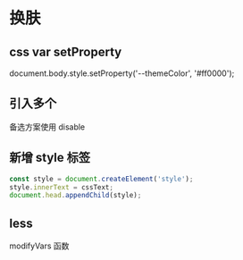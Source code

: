 
# 换肤

## css var setProperty
document.body.style.setProperty('--themeColor', '#ff0000');

## 引入多个
备选方案使用 disable

## 新增 style 标签

```javascript
const style = document.createElement('style');
style.innerText = cssText;
document.head.appendChild(style);
```

##  less
modifyVars 函数
